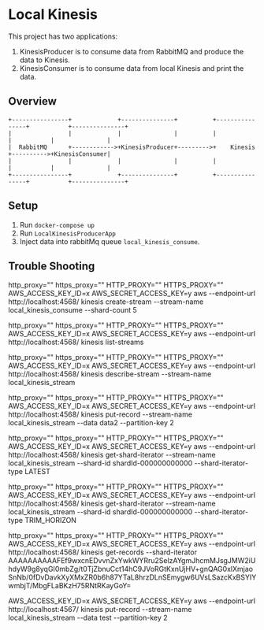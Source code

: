 # Local Kinesis

This project has two applications:

1. KinesisProducer is to consume data from RabbitMQ and produce the data to Kinesis.
2. KinesisConsumer is to consume data from local Kinesis and print the data.

## Overview


```
+----------------+             +---------------+          +----------------+           +---------------+
|                |             |               |          |                |           |               |
|  RabbitMQ      +------------>+KinesisProducer+--------->+    Kinesis     +---------->+KinesisConsumer|
|                |             |               |          |                |           |               |
+----------------+             +---------------+          +----------------+           +---------------+
```

## Setup

1. Run `docker-compose up`
2. Run `LocalKinesisProducerApp`
3. Inject data into rabbitMq queue `local_kinesis_consume`.

## Trouble Shooting

http_proxy="" https_proxy="" HTTP_PROXY="" HTTPS_PROXY="" AWS_ACCESS_KEY_ID=x AWS_SECRET_ACCESS_KEY=y aws --endpoint-url http://localhost:4568/ kinesis create-stream --stream-name local_kinesis_consume --shard-count 5 

http_proxy="" https_proxy="" HTTP_PROXY="" HTTPS_PROXY="" AWS_ACCESS_KEY_ID=x AWS_SECRET_ACCESS_KEY=y aws --endpoint-url http://localhost:4568/ kinesis list-streams

http_proxy="" https_proxy="" HTTP_PROXY="" HTTPS_PROXY="" AWS_ACCESS_KEY_ID=x AWS_SECRET_ACCESS_KEY=y aws --endpoint-url http://localhost:4568/ kinesis describe-stream --stream-name local_kinesis_stream

http_proxy="" https_proxy="" HTTP_PROXY="" HTTPS_PROXY="" AWS_ACCESS_KEY_ID=x AWS_SECRET_ACCESS_KEY=y aws --endpoint-url http://localhost:4568/ kinesis put-record --stream-name local_kinesis_stream --data data2 --partition-key 2

http_proxy="" https_proxy="" HTTP_PROXY="" HTTPS_PROXY="" AWS_ACCESS_KEY_ID=x AWS_SECRET_ACCESS_KEY=y aws --endpoint-url http://localhost:4568/ kinesis get-shard-iterator --stream-name local_kinesis_stream --shard-id shardId-000000000000 --shard-iterator-type LATEST

http_proxy="" https_proxy="" HTTP_PROXY="" HTTPS_PROXY="" AWS_ACCESS_KEY_ID=x AWS_SECRET_ACCESS_KEY=y aws --endpoint-url http://localhost:4568/ kinesis get-shard-iterator --stream-name local_kinesis_stream --shard-id shardId-000000000000 --shard-iterator-type TRIM_HORIZON

http_proxy="" https_proxy="" HTTP_PROXY="" HTTPS_PROXY="" AWS_ACCESS_KEY_ID=x AWS_SECRET_ACCESS_KEY=y aws --endpoint-url http://localhost:4568/ kinesis get-records --shard-iterator AAAAAAAAAAFEf9wxcnEDvvnZxYwkWYRru2SelzAYgmJhcmMJsgJMW2iUhdyW9g8yqGI0mbZg/t0TjZbnuCct14hC9JVoRGtKxnUjHV+gnQAG0xlXmjaoSnNb/0fDvDavkXyXMxZR0b6h87YTaL8hrzDLnSEmygw6UVsLSazcKxBSYIYwmbjT/MbgFLaBKzH75RNtRKayGoY=


AWS_ACCESS_KEY_ID=x AWS_SECRET_ACCESS_KEY=y aws --endpoint-url http://localhost:4567/ kinesis put-record --stream-name local_kinesis_stream --data test --partition-key 2
